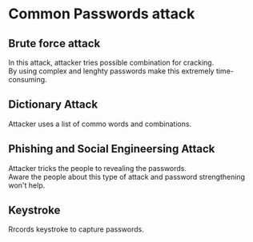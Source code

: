 # Common Passwords attack
## Brute force attack     
  In this attack, attacker tries possible combination for cracking.    
  By using complex and lenghty passwords make this extremely time-consuming.  
## Dictionary Attack   
  Attacker uses a list of commo words and combinations.  
## Phishing and Social Engineersing Attack   
  Attacker tricks the people to revealing the passwords.   
  Aware the people about this type of attack and password strengthening won't help.   
## Keystroke   
  Rrcords keystroke to capture passwords.   
